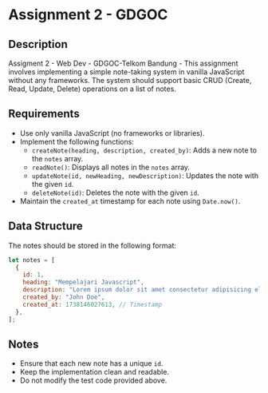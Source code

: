 # Assignment 2 - GDGOC

## Description

Assigment 2 - Web Dev - GDGOC-Telkom Bandung - This assignment involves implementing a simple note-taking system in vanilla JavaScript without any frameworks. The system should support basic CRUD (Create, Read, Update, Delete) operations on a list of notes.

## Requirements

- Use only vanilla JavaScript (no frameworks or libraries).
- Implement the following functions:
  - `createNote(heading, description, created_by)`: Adds a new note to the `notes` array.
  - `readNote()`: Displays all notes in the `notes` array.
  - `updateNote(id, newHeading, newDescription)`: Updates the note with the given `id`.
  - `deleteNote(id)`: Deletes the note with the given `id`.
- Maintain the `created_at` timestamp for each note using `Date.now()`.

## Data Structure

The notes should be stored in the following format:

```js
let notes = [
  {
    id: 1,
    heading: "Mempelajari Javascript",
    description: "Lorem ipsum dolor sit amet consectetur adipisicing elit...",
    created_by: "John Doe",
    created_at: 1738146027613, // Timestamp
  },
];
```

## Notes

- Ensure that each new note has a unique `id`.
- Keep the implementation clean and readable.
- Do not modify the test code provided above.
